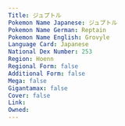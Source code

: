 ```yaml
---
﻿Title: ジュプトル
Pokemon Name Japanese: ジュプトル
Pokemon Name German: Reptain
Pokemon Name English: Grovyle
Language Card: Japanese
National Dex Number: 253
Region: Hoenn
Regional Form: false
Additional Form: false
Mega: false
Gigantamax: false
Cover: false
Link: 
Owned: 
---
```

